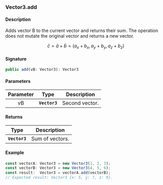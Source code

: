 ### Vector3.add
#### Description
Adds vector B to the current vector and returns their sum. The operation does not mutate the original vector and returns a new vector.
```math
\bar{c}=\bar{a}+\bar{b}=(a_{x}+b_{x},a_{y}+b_{y},a_{z}+b_{z})
```

#### Signature
```typescript
public add(vB: Vector3): Vector3
```
#### Parameters
|Parameter|Type|Description|
|:-:|:-:|:-:|
|vB|**`Vector3`**|Second vector.|

#### Returns
|Type|Description|
|:-:|:-:|
|**`Vector3`**|Sum of vectors.|

#### Example
```typescript
const vectorA: Vector3 = new Vector3(1, 2, 3);
const vectorB: Vector3 = new Vector3(4, 5, 6);
const result:  Vector3 = vectorA.add(vectorB);
// Expected result: Vector3 {x: 5, y: 7, z: 9}.
```